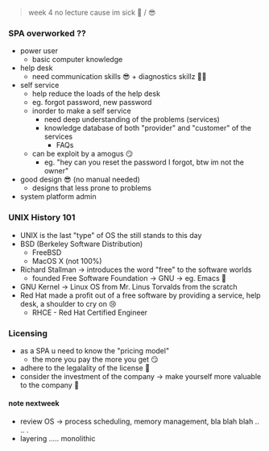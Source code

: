 > week 4 no lecture cause im sick 🤢 / 😎

### SPA overworked ??
- power user
	- basic computer knowledge
- help desk
	- need communication skills 😎 + diagnostics skillz 👨‍🏫
- self service
	- help reduce the loads of the help desk
	- eg. forgot password, new password
	- inorder to make a self service 
		- need deep understanding of the problems (services) 
		- knowledge database of both "provider" and "customer" of the services
			- FAQs
	- can be exploit by a amogus 😏
		- eg. "hey can you reset the password I forgot, btw im not the owner"
- good design 😎 (no manual needed)
	- designs that less prone to problems
- system platform admin

### UNIX History 101
- UNIX is the last "type" of OS the still stands to this day
- BSD (Berkeley Software Distribution)
	- FreeBSD
	- MacOS X (not 100%)
- Richard Stallman -> introduces the word "free" to the software worlds
	- founded Free Software Foundation -> GNU -> eg. Emacs 🤢
- GNU Kernel -> Linux OS from Mr. Linus Torvalds from the scratch
- Red Hat made a profit out of a free software by providing a service, help desk, a shoulder to cry on 😢
	- RHCE - Red Hat Certified Engineer

### Licensing
- as a SPA u need to know the "pricing model"
	- the more you pay the more you get 😏
- adhere to the legalality of the license 🤫
- consider the investment of the company -> make yourself more valuable to the company 🥱

#### note nextweek
- review OS -> process scheduling, memory management, bla blah blah .. .. .
- layering ..... monolithic